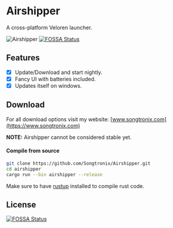 # Airshipper
A cross-platform Veloren launcher.

![Airshipper](https://www.songtronix.com/airshipper.gif)
[![FOSSA Status](https://app.fossa.io/api/projects/git%2Bgithub.com%2FSongtronix%2FAirshipper.svg?type=shield)](https://app.fossa.io/projects/git%2Bgithub.com%2FSongtronix%2FAirshipper?ref=badge_shield)

## Features

- [X] Update/Download and start nightly.
- [X] Fancy UI with batteries included.
- [X] Updates itself on windows.

## Download
For all download options visit my website: [www.songtronix.com](https://www.songtronix.com)

**NOTE:** Airshipper cannot be considered stable yet.

#### Compile from source
```bash
git clone https://github.com/Songtronix/Airshipper.git
cd airshipper
cargo run --bin airshipper --release
```

Make sure to have [rustup](https://rustup.rs/) installed to compile rust code.

## License
[![FOSSA Status](https://app.fossa.io/api/projects/git%2Bgithub.com%2FSongtronix%2FAirshipper.svg?type=large)](https://app.fossa.io/projects/git%2Bgithub.com%2FSongtronix%2FAirshipper?ref=badge_large)